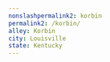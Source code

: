 ```yaml
---
﻿nonslashpermalink2: korbin
permalink2: /korbin/
alley: Korbin
city: Louisville
state: Kentucky
---
```

